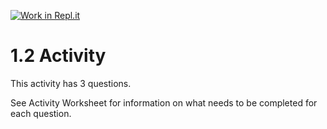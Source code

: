 [![Work in Repl.it](https://classroom.github.com/assets/work-in-replit-14baed9a392b3a25080506f3b7b6d57f295ec2978f6f33ec97e36a161684cbe9.svg)](https://classroom.github.com/online_ide?assignment_repo_id=3279953&assignment_repo_type=AssignmentRepo)
# 1.2 Activity

This activity has 3 questions.  

See Activity Worksheet for information on what needs to be completed for each question.